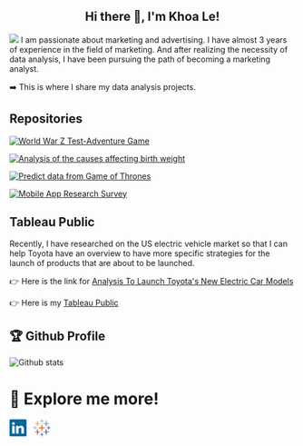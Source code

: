 <h2 align="center">Hi there 👋, I'm Khoa Le!</h2>


<img src="https://raw.githubusercontent.com/iampavangandhi/iampavangandhi/master/gifs/Hi.gif" width="30px">  I am passionate about marketing and advertising. I have almost 3 years of experience in the field of marketing. And after realizing the necessity of data analysis, I have been pursuing the path of becoming a marketing analyst.


➡️ This is where I share my data analysis projects.






## Repositories



[![World War Z Test-Adventure Game](https://github-readme-stats.vercel.app/api/pin/?username=patlevn&repo=World-War-Z---Text-Adventure-Game&show_owner=true)](https://github.com/patlevn/World-War-Z---Text-Adventure-Game)

[![Analysis of the causes affecting birth weight](https://github-readme-stats.vercel.app/api/pin/?username=patlevn&repo=Analysis-of-the-causes-affecting-birth-weight&show_owner=true)](https://github.com/patlevn/Analysis-of-the-causes-affecting-birth-weight)

[![Predict data from Game of Thrones](https://github-readme-stats.vercel.app/api/pin/?username=patlevn&repo=Predict-data-from-Game-of-Thrones&show_owner=true)](https://github.com/patlevn/Predict-data-from-Game-of-Thrones)

[![Mobile App Research Survey](https://github-readme-stats.vercel.app/api/pin/?username=patlevn&repo=Mobile-App-Research-Survey&show_owner=true)](https://github.com/patlevn/Mobile-App-Research-Survey)

## Tableau Public
Recently, I have researched on the US electric vehicle market so that I can help Toyota have an overview to have more specific strategies for the launch of products that are about to be launched.

👉 Here is the link for [Analysis To Launch Toyota's New Electric Car Models](https://public.tableau.com/views/AnalysisToLaunchToyotasNewElectricCarModels/ToyotaAnalysis?:language=en-US&:display_count=n&:origin=viz_share_link)

👉 Here is my [Tableau Public](https://public.tableau.com/app/profile/khoa.le2492) 




<h2>🏆 Github Profile</h2>

![Github stats](https://github-readme-stats.vercel.app/api?username=KhoaLe&theme=highcontrast&show_icons=true&count_private=true)









# 📲 <b>Explore me more!</b>
  [<img  src="linkedin-icon-2.svg"  width="30"  height="30"  style="background-color:white;">][linkedin]
  &nbsp;
  [<img  src="tableau.svg" width="30" height="30"   style="background-color:white;">][tableau public]
  

[linkedin]:  https://www.linkedin.com/in/khoa-le-78022214a/
[tableau public]:   https://public.tableau.com/app/profile/khoa.le2492
